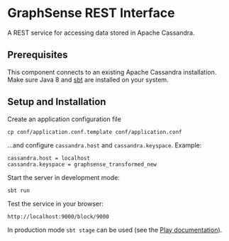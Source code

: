 # GraphSense REST Interface

A REST service for accessing data stored in Apache Cassandra.

## Prerequisites

This component connects to an existing Apache Cassandra installation.
Make sure Java 8 and [sbt][scala-sbt] are installed on your system.

## Setup and Installation

Create an application configuration file

	cp conf/application.conf.template conf/application.conf

...and configure `cassandra.host` and `cassandra.keyspace`. Example:

	cassandra.host = localhost
	cassandra.keyspace = graphsense_transformed_new 

Start the server in development mode:

    sbt run

Test the service in your browser:

    http://localhost:9000/block/9000

In production mode `sbt stage` can be used (see the [Play documentation][play-doc]).

[scala-sbt]: http://www.scala-sbt.org/
[play-doc]: https://www.playframework.com/documentation/2.6.x/Deploying
